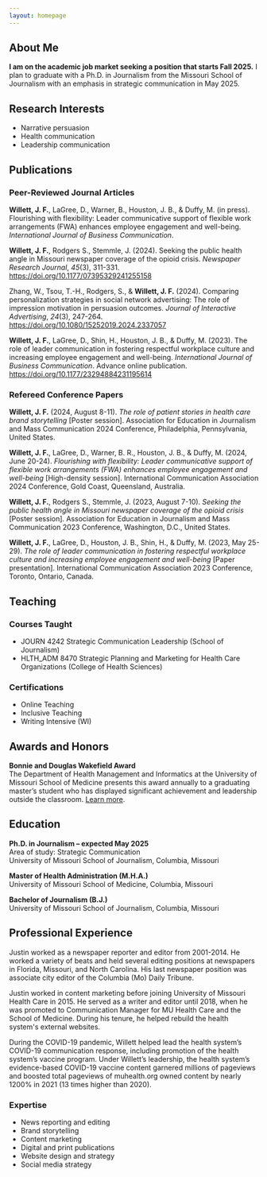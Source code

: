 ```yaml
---
layout: homepage
---
```


## About Me

**I am on the academic job market seeking a position that starts Fall 2025.** I plan to graduate with a Ph.D. in Journalism from the Missouri School of Journalism with an emphasis in strategic communication in May 2025.

## Research Interests

- Narrative persuasion
- Health communication
- Leadership communication

## Publications

### Peer-Reviewed Journal Articles

**Willett, J. F.**, LaGree, D., Warner, B., Houston, J. B., & Duffy, M. (in press). Flourishing with flexibility: Leader communicative support of flexible work
arrangements (FWA) enhances employee engagement and well-being. _International Journal of Business Communication_. 

**Willett, J. F.**, Rodgers S., Stemmle, J. (2024). Seeking the public health angle in Missouri newspaper coverage of the opioid crisis. _Newspaper Research Journal_, _45_(3), 311-331. <a href="https://doi.org/10.1177/07395329241255158" target="_blank">https://doi.org/10.1177/07395329241255158</a>

Zhang, W., Tsou, T.-H., Rodgers, S., & **Willett, J. F.** (2024). Comparing personalization strategies in social network advertising: The role of impression motivation in persuasion outcomes. _Journal of Interactive Advertising_, _24_(3), 247-264. <a href="https://doi.org/10.1080/15252019.2024.2337057" target="_blank">https://doi.org/10.1080/15252019.2024.2337057</a>

**Willett, J. F.**, LaGree, D., Shin, H., Houston, J. B., & Duffy, M. (2023). The role of leader communication in fostering respectful workplace culture and increasing employee engagement and well-being. _International Journal of Business Communication_. Advance online publication. <a href="https://doi.org/10.1177/23294884231195614" target="_blank">https://doi.org/10.1177/23294884231195614</a>

### Refereed Conference Papers

**Willett, J. F.** (2024, August 8-11). _The role of patient stories in health care brand storytelling_ [Poster session]. Association for Education in Journalism and Mass Communication 2024 Conference, Philadelphia, Pennsylvania, United States. 

**Willett, J. F.**, LaGree, D., Warner, B. R., Houston, J. B., & Duffy, M. (2024, June 20-24). _Flourishing with flexibility: Leader communicative support of flexible work arrangements (FWA) enhances employee engagement and well-being_ [High-density session]. International Communication Association 2024 Conference, Gold Coast, Queensland, Australia.

**Willett, J. F.**, Rodgers S., Stemmle, J. (2023, August 7-10). _Seeking the public health angle in Missouri newspaper coverage of the opioid crisis_ [Poster session]. Association for Education in Journalism and Mass Communication 2023 Conference, Washington, D.C., United States. 

**Willett, J. F.**, LaGree, D., Houston, J. B., Shin, H., & Duffy, M. (2023, May 25-29). _The role of leader communication in fostering respectful workplace culture and increasing employee engagement and well-being_ [Paper presentation]. International Communication Association 2023 Conference, Toronto, Ontario, Canada.

## Teaching

### Courses Taught

- JOURN 4242 Strategic Communication Leadership (School of Journalism)
- HLTH_ADM 8470 Strategic Planning and Marketing for Health Care Organizations (College of Health Sciences)

### Certifications

- Online Teaching
- Inclusive Teaching
- Writing Intensive (WI)

## Awards and Honors

**Bonnie and Douglas Wakefield Award**<br>
The Department of Health Management and Informatics at the University of Missouri School of Medicine presents this award annually to a graduating master’s student who has displayed significant achievement and leadership outside the classroom. <a href="https://medicine.missouri.edu/news/hmi-graduates-31-december-commencement" target="_blank">Learn more</a>.

## Education

**Ph.D. in Journalism – expected May 2025**<br>
Area of study: Strategic Communication<br>
University of Missouri School of Journalism, Columbia, Missouri

**Master of Health Administration (M.H.A.)**<br>
University of Missouri School of Medicine, Columbia, Missouri

**Bachelor of Journalism (B.J.)**<br>
University of Missouri School of Journalism, Columbia, Missouri

## Professional Experience

Justin worked as a newspaper reporter and editor from 2001-2014. He worked a variety of beats and held several editing positions at newspapers in Florida, Missouri, and North Carolina. His last newspaper position was associate city editor of the Columbia (Mo) Daily Tribune. 

Justin worked in content marketing before joining University of Missouri Health Care in 2015. He served as a writer and editor until 2018, when he was promoted to Communication Manager for MU Health Care and the School of Medicine. During his tenure, he helped rebuild the health system's external websites. 

During the COVID-19 pandemic, Willett helped lead the health system’s COVID-19 communication response, including promotion of the health system’s vaccine program. Under Willett’s leadership, the health system’s evidence-based COVID-19 vaccine content garnered millions of pageviews and boosted total pageviews of muhealth.org owned content by nearly 1200% in 2021 (13 times higher than 2020).

### Expertise

- News reporting and editing
- Brand storytelling
- Content marketing
- Digital and print publications
- Website design and strategy
- Social media strategy

<!-- - **Computer Vision:** image recognition, image generation, video captioning
- **Machine Learning:** meta-learning, incremental learning, transfer learning-->

<!-- ## News

- **[Feb. 2020]** Our paper about incremental learning is accepted to CVPR 2020.
- **[Feb. 2020]** We will host the ACM Multimedia Asia 2020 conference in Singapore!
- **[Sept. 2019]** Our paper about few-shot learning is accepted to NeurIPS 2019.
- **[Mar. 2019]** Our paper about few-shot learning is accepted to CVPR 2019.

{% include_relative _includes/publications.md %}

{% include_relative _includes/services.md %}
-->